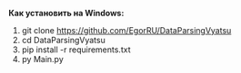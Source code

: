 **Как установить на Windows:**
1. git clone https://github.com/EgorRU/DataParsingVyatsu
2. cd DataParsingVyatsu
3. pip install -r requirements.txt
4. py Main.py